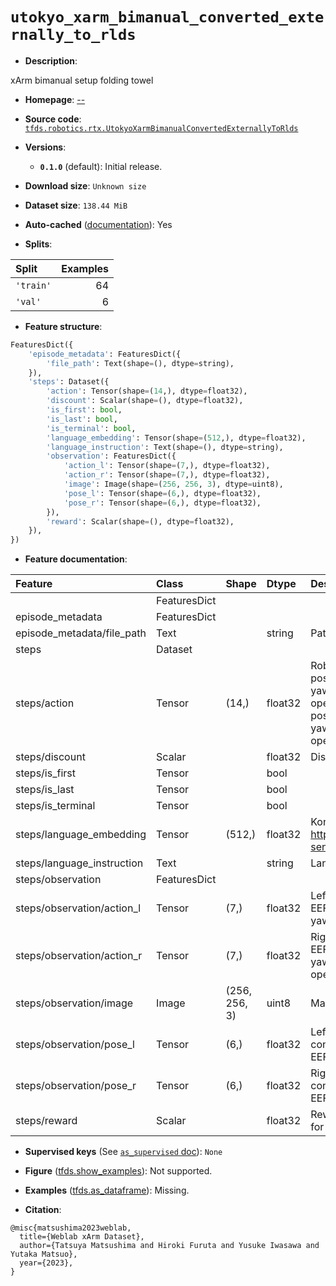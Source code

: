 <div itemscope itemtype="http://schema.org/Dataset">
  <div itemscope itemprop="includedInDataCatalog" itemtype="http://schema.org/DataCatalog">
    <meta itemprop="name" content="TensorFlow Datasets" />
  </div>
  <meta itemprop="name" content="utokyo_xarm_bimanual_converted_externally_to_rlds" />
  <meta itemprop="description" content="xArm bimanual setup folding towel&#10;&#10;To use this dataset:&#10;&#10;```python&#10;import tensorflow_datasets as tfds&#10;&#10;ds = tfds.load(&#x27;utokyo_xarm_bimanual_converted_externally_to_rlds&#x27;, split=&#x27;train&#x27;)&#10;for ex in ds.take(4):&#10;  print(ex)&#10;```&#10;&#10;See [the guide](https://www.tensorflow.org/datasets/overview) for more&#10;informations on [tensorflow_datasets](https://www.tensorflow.org/datasets).&#10;&#10;" />
  <meta itemprop="url" content="https://www.tensorflow.org/datasets/catalog/utokyo_xarm_bimanual_converted_externally_to_rlds" />
  <meta itemprop="sameAs" content="--" />
  <meta itemprop="citation" content="@misc{matsushima2023weblab,&#10;  title={Weblab xArm Dataset},&#10;  author={Tatsuya Matsushima and Hiroki Furuta and Yusuke Iwasawa and Yutaka Matsuo},&#10;  year={2023},&#10;}" />
</div>

# `utokyo_xarm_bimanual_converted_externally_to_rlds`


*   **Description**:

xArm bimanual setup folding towel

*   **Homepage**: [--](--)

*   **Source code**:
    [`tfds.robotics.rtx.UtokyoXarmBimanualConvertedExternallyToRlds`](https://github.com/tensorflow/datasets/tree/master/tensorflow_datasets/robotics/rtx/rtx.py)

*   **Versions**:

    *   **`0.1.0`** (default): Initial release.

*   **Download size**: `Unknown size`

*   **Dataset size**: `138.44 MiB`

*   **Auto-cached**
    ([documentation](https://www.tensorflow.org/datasets/performances#auto-caching)):
    Yes

*   **Splits**:

Split     | Examples
:-------- | -------:
`'train'` | 64
`'val'`   | 6

*   **Feature structure**:

```python
FeaturesDict({
    'episode_metadata': FeaturesDict({
        'file_path': Text(shape=(), dtype=string),
    }),
    'steps': Dataset({
        'action': Tensor(shape=(14,), dtype=float32),
        'discount': Scalar(shape=(), dtype=float32),
        'is_first': bool,
        'is_last': bool,
        'is_terminal': bool,
        'language_embedding': Tensor(shape=(512,), dtype=float32),
        'language_instruction': Text(shape=(), dtype=string),
        'observation': FeaturesDict({
            'action_l': Tensor(shape=(7,), dtype=float32),
            'action_r': Tensor(shape=(7,), dtype=float32),
            'image': Image(shape=(256, 256, 3), dtype=uint8),
            'pose_l': Tensor(shape=(6,), dtype=float32),
            'pose_r': Tensor(shape=(6,), dtype=float32),
        }),
        'reward': Scalar(shape=(), dtype=float32),
    }),
})
```

*   **Feature documentation**:

Feature                    | Class        | Shape         | Dtype   | Description
:------------------------- | :----------- | :------------ | :------ | :----------
                           | FeaturesDict |               |         |
episode_metadata           | FeaturesDict |               |         |
episode_metadata/file_path | Text         |               | string  | Path to the original data file.
steps                      | Dataset      |               |         |
steps/action               | Tensor       | (14,)         | float32 | Robot action, consists of [3x EEF position (L), 3x EEF orientation yaw/pitch/roll (L), 1x gripper open/close position (L), 3x EEF position (R), 3x EEF orientation yaw/pitch/roll (R), 1x gripper open/close position (R)].
steps/discount             | Scalar       |               | float32 | Discount if provided, default to 1.
steps/is_first             | Tensor       |               | bool    |
steps/is_last              | Tensor       |               | bool    |
steps/is_terminal          | Tensor       |               | bool    |
steps/language_embedding   | Tensor       | (512,)        | float32 | Kona language embedding. See https://tfhub.dev/google/universal-sentence-encoder-large/5
steps/language_instruction | Text         |               | string  | Language Instruction.
steps/observation          | FeaturesDict |               |         |
steps/observation/action_l | Tensor       | (7,)          | float32 | Left robot action, consists of [3x EEF position, 3x EEF orientation yaw/pitch/roll].
steps/observation/action_r | Tensor       | (7,)          | float32 | Right robot action, consists of [3x EEF position, 3x EEF orientation yaw/pitch/roll, 1x gripper open/close position].
steps/observation/image    | Image        | (256, 256, 3) | uint8   | Main camera RGB observation.
steps/observation/pose_l   | Tensor       | (6,)          | float32 | Left robot end effector pose, consists of [3x EEF position, 3x EEF orientation yaw/pitch/roll].
steps/observation/pose_r   | Tensor       | (6,)          | float32 | Right robot end effector pose, consists of [3x EEF position, 3x EEF orientation yaw/pitch/roll].
steps/reward               | Scalar       |               | float32 | Reward if provided, 1 on final step for demos.

*   **Supervised keys** (See
    [`as_supervised` doc](https://www.tensorflow.org/datasets/api_docs/python/tfds/load#args)):
    `None`

*   **Figure**
    ([tfds.show_examples](https://www.tensorflow.org/datasets/api_docs/python/tfds/visualization/show_examples)):
    Not supported.

*   **Examples**
    ([tfds.as_dataframe](https://www.tensorflow.org/datasets/api_docs/python/tfds/as_dataframe)):
    Missing.

*   **Citation**:

```
@misc{matsushima2023weblab,
  title={Weblab xArm Dataset},
  author={Tatsuya Matsushima and Hiroki Furuta and Yusuke Iwasawa and Yutaka Matsuo},
  year={2023},
}
```

